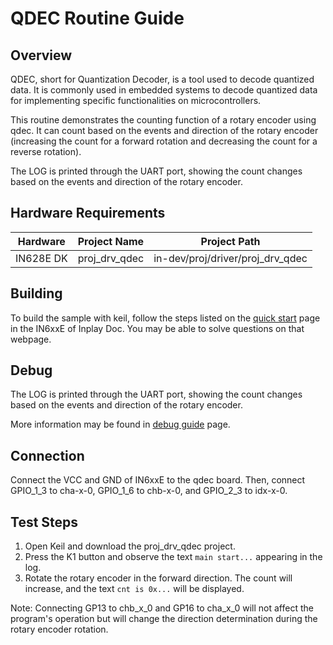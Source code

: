 # QDEC Routine Guide

## Overview

QDEC, short for Quantization Decoder, is a tool used to decode quantized data. It is commonly used in embedded systems to decode quantized data for implementing specific functionalities on microcontrollers.

This routine demonstrates the counting function of a rotary encoder using qdec. It can count based on the events and direction of the rotary encoder (increasing the count for a forward rotation and decreasing the count for a reverse rotation).

The LOG is printed through the UART port, showing the count changes based on the events and direction of the rotary encoder.



## Hardware Requirements

| Hardware  | Project Name  | Project Path                     |
| --------- | ------------- | -------------------------------- |
| IN628E DK | proj_drv_qdec | in-dev/proj/driver/proj_drv_qdec |



## Building

To build the sample with keil, follow the steps listed on the [quick start](https://inplay-inc.github.io/docs/in6xxe/quick-start.html) page in the IN6xxE  of Inplay Doc. You may be able to solve questions on that webpage.



## Debug

The LOG is printed through the UART port, showing the count changes based on the events and direction of the rotary encoder.

More information may be found in  [debug guide](https://inplay-inc.github.io/docs/in6xxe/samples/Debug-Guide) page.



## Connection

Connect the VCC and GND of IN6xxE to the qdec board. Then, connect GPIO_1_3 to cha-x-0, GPIO_1_6 to chb-x-0, and GPIO_2_3 to idx-x-0.



## Test Steps

1. Open Keil and download the proj_drv_qdec project.
2. Press the K1 button and observe the text `main start...` appearing in the log.
3. Rotate the rotary encoder in the forward direction. The count will increase, and the text `cnt is 0x...` will be displayed.

Note: Connecting GP13 to chb_x_0 and GP16 to cha_x_0 will not affect the program's operation but will change the direction determination during the rotary encoder rotation.